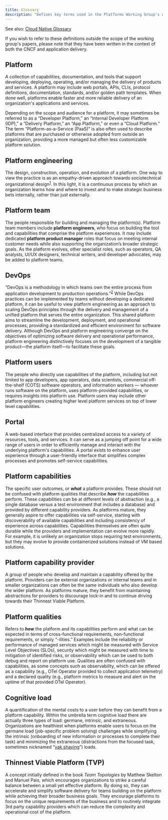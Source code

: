 ```yaml
---
title: Glossary
description: "Defines key terms used in the Platforms Working Group's writings."
---
```


See also: [Cloud Native Glossary](https://glossary.cncf.io/)

If you wish to refer to these definitions outside the scope of the working group's papers, please note that they have been written in the context of both the CNCF and application delivery.

## Platform
A collection of capabilities, documentation, and tools that support developing, deploying, operating, and/or managing the delivery of products and services. A platform may include web portals, APIs, CLIs, protocol definitions, documentation, standards, and/or golden path templates. When done well, platforms enable faster and more reliable delivery of an organization's applications and services.

Depending on the scope and audience for a platform, it may sometimes be referred to as a “Developer Platform,” an “Internal Developer Platform (IDP),"  a “Delivery Platform,” an “App Platform,” or even a “Cloud Platform.” The term “Platform-as-a-Service (PaaS)” is also often used to describe platforms that are purchased or otherwise adopted from outside an organization, providing a more managed but often less customizable platform solution.

## Platform engineering
The design, construction, operation, and evolution of a platform. One way to view the practice is as an empathy-driven approach towards sociotechnical organizational design<sup><a href="https://hazelweakly.me/talks/qcon-sf-2023/slides#22">1</a></sup>. In this light, it is a continuous process by which an organization learns how and where to invest and to make strategic business bets internally, rather than just externally.

## Platform team
The people responsible for building and managing the platform(s). Platform team members include **platform engineers**, who focus on building the tool and capabilities that comprise the platform experiences. It may include dedicated **platform product manager** roles that focus on meeting internal customer needs while also supporting the organization’s broader strategic goals. As the platform evolves, other specialist roles, such as operators, QA analysts, UI/UX designers, technical writers, and developer advocates, may be added to platform teams.

## DevOps
“DevOps is a methodology in which teams own the entire process from application development to production operations.”<sup><a href="https://glossary.cncf.io/devops/">2</a></sup> While DevOps practices can be implemented by teams without developing a dedicated platform, it can be useful to view platform engineering as an approach to scaling DevOps principles through the delivery and management of a unified platform that serves the entire organization. This shared platform aims to streamline the development, deployment, and operational processes, providing a standardized and efficient environment for software delivery. Although DevOps and platform engineering converge on the objectives of optimizing software delivery and operational performance, platform engineering distinctively focuses on the development of a tangible product—the platform itself—to facilitate these goals.

## Platform users
The people who directly use capabilities of the platform, including but not limited to app developers, app operators, data scientists, commercial off-the-shelf (COTS) software operators, and information workers — whoever runs software on the platform, uses platform-provided capabilities, or requires insights into platform use. Platform users may include other platform engineers creating higher level platform services on top of lower level capabilities.

## Portal
A web-based interface that provides centralized access to a variety of resources, tools, and services. It can serve as a jumping off point for a wide range of users in order to efficiently manage and interact with the underlying platform's capabilities. A portal exists to enhance user experience through a user-friendly interface that simplifies complex processes and promotes self-service capabilities. 

## Platform capabilities
The specific user outcomes, or **_what_** a platform provides. These should not be confused with platform qualities that describe **_how_** the capabilities perform. These capabilities can be at different levels of abstraction (e.g., a single database versus a test environment that includes a database) and provided by different capability providers. As platforms mature, they generally aspire to offer capabilities via self-service, starting with discoverability of available capabilities and including consistency of experience across capabilities. Capabilities themselves are often quite durable while the providers and implementation can evolve more rapidly. For example, it is unlikely an organization stops requiring test environments, but they may evolve to provide containerized solutions instead of VM based solutions.

## Platform capability provider
A group of people who develop and maintain a capability offered by the platform. Providers can be external organizations or internal teams and in smaller organizations can often be the same individuals who also develop the wider platform. As platforms mature, they benefit from maintaining abstractions for providers to discourage lock-in and to continue driving towards their Thinnest Viable Platform.

## Platform qualities
Refers to **_how_** the platform and its capabilities perform and what can be expected in terms of cross-functional requirements, non-functional requirements, or simply “-ilities.” Examples include the reliability or performance of managed services which might be measured with Service Level Objectives (SLOs), security which might be measured with time to mitigation of identified risks, or observability which can be used to both debug and report on platform use. Qualities are often confused with capabilities, as some concepts such as observability, which can be offered as a capability (e.g., OTel Operator provided to collect application telemetry) and a declared quality (e.g., platform metrics to measure and alert on the uptime of that provided OTel Operator).  

## Cognitive load
A quantification of the mental costs to a user before they can benefit from a platform capability. Within the umbrella term cognitive load there are actually three types of load: germane, intrinsic, and extraneous. Organizations are healthiest when platforms enable users to focus on the germane load (job-specific problem solving) challenges while simplifying the intrinsic (onboarding of new information or processes to complete their task) and minimizing the extraneous (distractions from the focused task, sometimes nicknamed “[yak shaving](https://en.wiktionary.org/wiki/yak_shaving#:~:text=yak%20shaving%20(uncountable),to%20solve%20a%20larger%20problem.)”) loads.

## Thinnest Viable Platform (TVP)
A concept initially defined in the book _Team Topologies_ by Matthew Skelton and Manuel Pais, which encourages organizations to strike a careful balance between a small yet effective platform. By doing so, they can accelerate and simplify software delivery for teams building on the platform while achieving their broader business goals. They encourage platforms to focus on the unique requirements of the business and to routinely integrate 3rd party capability providers which can reduce the complexity and operational cost of the platform.
